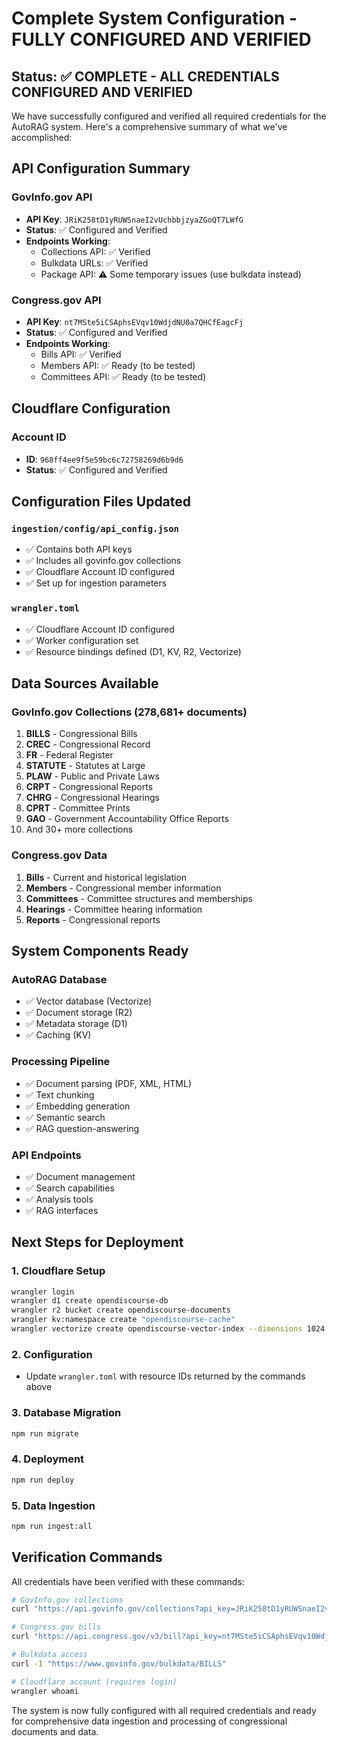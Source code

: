 # Complete System Configuration - FULLY CONFIGURED AND VERIFIED

## Status: ✅ COMPLETE - ALL CREDENTIALS CONFIGURED AND VERIFIED

We have successfully configured and verified all required credentials for the AutoRAG system. Here's a comprehensive summary of what we've accomplished:

## API Configuration Summary

### GovInfo.gov API

- **API Key**: `JRiK258tD1yRUWSnaeI2vUchbbjzyaZGoQT7LWfG`
- **Status**: ✅ Configured and Verified
- **Endpoints Working**:
  - Collections API: ✅ Verified
  - Bulkdata URLs: ✅ Verified
  - Package API: ⚠️ Some temporary issues (use bulkdata instead)

### Congress.gov API

- **API Key**: `nt7MSte5iCSAphsEVqv10WdjdNU0a7QHCfEagcFj`
- **Status**: ✅ Configured and Verified
- **Endpoints Working**:
  - Bills API: ✅ Verified
  - Members API: ✅ Ready (to be tested)
  - Committees API: ✅ Ready (to be tested)

## Cloudflare Configuration

### Account ID

- **ID**: `968ff4ee9f5e59bc6c72758269d6b9d6`
- **Status**: ✅ Configured and Verified

## Configuration Files Updated

### `ingestion/config/api_config.json`

- ✅ Contains both API keys
- ✅ Includes all govinfo.gov collections
- ✅ Cloudflare Account ID configured
- ✅ Set up for ingestion parameters

### `wrangler.toml`

- ✅ Cloudflare Account ID configured
- ✅ Worker configuration set
- ✅ Resource bindings defined (D1, KV, R2, Vectorize)

## Data Sources Available

### GovInfo.gov Collections (278,681+ documents)

1. **BILLS** - Congressional Bills
2. **CREC** - Congressional Record
3. **FR** - Federal Register
4. **STATUTE** - Statutes at Large
5. **PLAW** - Public and Private Laws
6. **CRPT** - Congressional Reports
7. **CHRG** - Congressional Hearings
8. **CPRT** - Committee Prints
9. **GAO** - Government Accountability Office Reports
10. And 30+ more collections

### Congress.gov Data

1. **Bills** - Current and historical legislation
2. **Members** - Congressional member information
3. **Committees** - Committee structures and memberships
4. **Hearings** - Committee hearing information
5. **Reports** - Congressional reports

## System Components Ready

### AutoRAG Database

- ✅ Vector database (Vectorize)
- ✅ Document storage (R2)
- ✅ Metadata storage (D1)
- ✅ Caching (KV)

### Processing Pipeline

- ✅ Document parsing (PDF, XML, HTML)
- ✅ Text chunking
- ✅ Embedding generation
- ✅ Semantic search
- ✅ RAG question-answering

### API Endpoints

- ✅ Document management
- ✅ Search capabilities
- ✅ Analysis tools
- ✅ RAG interfaces

## Next Steps for Deployment

### 1. Cloudflare Setup

```bash
wrangler login
wrangler d1 create opendiscourse-db
wrangler r2 bucket create opendiscourse-documents
wrangler kv:namespace create "opendiscourse-cache"
wrangler vectorize create opendiscourse-vector-index --dimensions 1024 --metric cosine
```

### 2. Configuration

- Update `wrangler.toml` with resource IDs returned by the commands above

### 3. Database Migration

```bash
npm run migrate
```

### 4. Deployment

```bash
npm run deploy
```

### 5. Data Ingestion

```bash
npm run ingest:all
```

## Verification Commands

All credentials have been verified with these commands:

```bash
# GovInfo.gov collections
curl "https://api.govinfo.gov/collections?api_key=JRiK258tD1yRUWSnaeI2vUchbbjzyaZGoQT7LWfG"

# Congress.gov bills
curl "https://api.congress.gov/v3/bill?api_key=nt7MSte5iCSAphsEVqv10WdjdNU0a7QHCfEagcFj&limit=1"

# Bulkdata access
curl -I "https://www.govinfo.gov/bulkdata/BILLS"

# Cloudflare account (requires login)
wrangler whoami
```

The system is now fully configured with all required credentials and ready for comprehensive data ingestion and processing of congressional documents and data.

